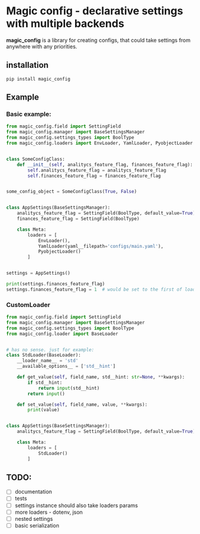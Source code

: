 # Magic config - declarative settings with multiple backends

**magic_config** is a library for creating configs, that could take
settings from anywhere with any priorities.

## installation

`pip install magic_config`

## Example

### Basic example:

```python
from magic_config.field import SettingField
from magic_config.manager import BaseSettingsManager
from magic_config.settings_types import BoolType
from magic_config.loaders import EnvLoader, YamlLoader, PyobjectLoader 


class SomeConfigClass:
    def __init__(self, analitycs_feature_flag, finances_feature_flag):
        self.analitycs_feature_flag = analitycs_feature_flag
        self.finances_feature_flag = finances_feature_flag


some_config_object = SomeConfigClass(True, False)


class AppSettings(BaseSettingsManager):
    analitycs_feature_flag = SettingField(BoolType, default_value=True)
    finances_feature_flag = SettingField(BoolType)

    class Meta:
        loaders = [
            EnvLoader(),
            YamlLoader(yaml__filepath='configs/main.yaml'),
            PyobjectLoader()
        ]


settings = AppSettings()

print(settings.finances_feature_flag)
settings.finances_feature_flag = 1  # would be set to the first of loaders

```

### CustomLoader

```python
from magic_config.field import SettingField
from magic_config.manager import BaseSettingsManager
from magic_config.settings_types import BoolType
from magic_config.loader import BaseLoader


# has no sense. just for example:
class StdLoader(BaseLoader):
    __loader_name__ = 'std'
    __available_options__ = ['std__hint']

    def get_value(self, field_name, std__hint: str=None, **kwargs):
        if std__hint:
            return input(std__hint)
        return input()

    def set_value(self, field_name, value, **kwargs):
        print(value)


class AppSettings(BaseSettingsManager):
    analitycs_feature_flag = SettingField(BoolType, default_value=True)

    class Meta:
        loaders = [
            StdLoader()
        ]
```

## TODO:

- [ ] documentation
- [ ] tests
- [ ] settings instance should also take loaders params
- [ ] more loaders - dotenv, json
- [ ] nested settings
- [ ] basic serialization
